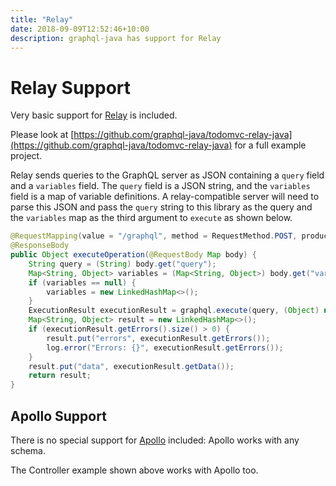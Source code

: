 ```yaml
---
title: "Relay"
date: 2018-09-09T12:52:46+10:00
description: graphql-java has support for Relay
---
```

# Relay Support

Very basic support for [Relay](https://github.com/facebook/relay) is included.

Please look at [https://github.com/graphql-java/todomvc-relay-java](https://github.com/graphql-java/todomvc-relay-java) for a full example project.

Relay sends queries to the GraphQL server as JSON containing a ``query`` field and a ``variables`` field. The ``query`` field is a JSON string,
and the ``variables`` field is a map of variable definitions. A relay-compatible server will need to parse this JSON and pass the ``query``
string to this library as the query and the ``variables`` map as the third argument to ``execute`` as shown below.

```java
@RequestMapping(value = "/graphql", method = RequestMethod.POST, produces = MediaType.APPLICATION_JSON_VALUE)
@ResponseBody
public Object executeOperation(@RequestBody Map body) {
    String query = (String) body.get("query");
    Map<String, Object> variables = (Map<String, Object>) body.get("variables");
    if (variables == null) {
        variables = new LinkedHashMap<>();
    }
    ExecutionResult executionResult = graphql.execute(query, (Object) null, variables);
    Map<String, Object> result = new LinkedHashMap<>();
    if (executionResult.getErrors().size() > 0) {
        result.put("errors", executionResult.getErrors());
        log.error("Errors: {}", executionResult.getErrors());
    }
    result.put("data", executionResult.getData());
    return result;
}
```

## Apollo Support

There is no special support for [Apollo](https://github.com/apollographql/apollo-client) included: Apollo works with any schema.

The Controller example shown above works with Apollo too.
